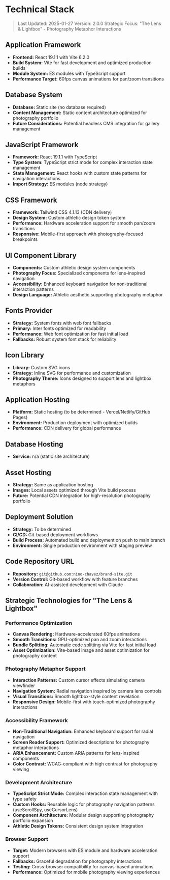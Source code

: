 # Technical Stack

> Last Updated: 2025-01-27
> Version: 2.0.0
> Strategic Focus: "The Lens & Lightbox" - Photography Metaphor Interactions

## Application Framework

- **Frontend:** React 19.1.1 with Vite 6.2.0
- **Build System:** Vite for fast development and optimized production builds
- **Module System:** ES modules with TypeScript support
- **Performance Target:** 60fps canvas animations for pan/zoom transitions

## Database System

- **Database:** Static site (no database required)
- **Content Management:** Static content architecture optimized for photography portfolio
- **Future Considerations:** Potential headless CMS integration for gallery management

## JavaScript Framework

- **Framework:** React 19.1.1 with TypeScript
- **Type System:** TypeScript strict mode for complex interaction state management
- **State Management:** React hooks with custom state patterns for navigation interactions
- **Import Strategy:** ES modules (node strategy)

## CSS Framework

- **Framework:** Tailwind CSS 4.1.13 (CDN delivery)
- **Design System:** Custom athletic design token system
- **Performance:** Hardware acceleration support for smooth pan/zoom transitions
- **Responsive:** Mobile-first approach with photography-focused breakpoints

## UI Component Library

- **Components:** Custom athletic design system components
- **Photography Focus:** Specialized components for lens-inspired navigation
- **Accessibility:** Enhanced keyboard navigation for non-traditional interaction patterns
- **Design Language:** Athletic aesthetic supporting photography metaphor

## Fonts Provider

- **Strategy:** System fonts with web font fallbacks
- **Primary:** Inter fonts optimized for readability
- **Performance:** Web font optimization for fast initial load
- **Fallbacks:** Robust system font stack for reliability

## Icon Library

- **Library:** Custom SVG icons
- **Strategy:** Inline SVG for performance and customization
- **Photography Theme:** Icons designed to support lens and lightbox metaphors

## Application Hosting

- **Platform:** Static hosting (to be determined - Vercel/Netlify/GitHub Pages)
- **Environment:** Production deployment with optimized builds
- **Performance:** CDN delivery for global performance

## Database Hosting

- **Service:** n/a (static site architecture)

## Asset Hosting

- **Strategy:** Same as application hosting
- **Images:** Local assets optimized through Vite build process
- **Future:** Potential CDN integration for high-resolution photography portfolio

## Deployment Solution

- **Strategy:** To be determined
- **CI/CD:** Git-based deployment workflows
- **Build Process:** Automated build and deployment on push to main branch
- **Environment:** Single production environment with staging preview

## Code Repository URL

- **Repository:** `git@github.com:nino-chavez/brand-site.git`
- **Version Control:** Git-based workflow with feature branches
- **Collaboration:** AI-assisted development with Claude

## Strategic Technologies for "The Lens & Lightbox"

### Performance Optimization

- **Canvas Rendering:** Hardware-accelerated 60fps animations
- **Smooth Transitions:** GPU-optimized pan and zoom interactions
- **Bundle Splitting:** Automatic code splitting via Vite for fast initial load
- **Asset Optimization:** Vite-based image and asset optimization for photography content

### Photography Metaphor Support

- **Interaction Patterns:** Custom cursor effects simulating camera viewfinder
- **Navigation System:** Radial navigation inspired by camera lens controls
- **Visual Transitions:** Smooth lightbox-style content revelation
- **Responsive Design:** Mobile-first with touch-optimized photography interactions

### Accessibility Framework

- **Non-Traditional Navigation:** Enhanced keyboard support for radial navigation
- **Screen Reader Support:** Optimized descriptions for photography metaphor interactions
- **ARIA Enhancement:** Custom ARIA patterns for lens-inspired components
- **Color Contrast:** WCAG-compliant with high contrast for photography viewing

### Development Architecture

- **TypeScript Strict Mode:** Complex interaction state management with type safety
- **Custom Hooks:** Reusable logic for photography navigation patterns (useScrollSpy, useCursorLens)
- **Component Architecture:** Modular design supporting photography portfolio expansion
- **Athletic Design Tokens:** Consistent design system integration

### Browser Support

- **Target:** Modern browsers with ES module and hardware acceleration support
- **Fallbacks:** Graceful degradation for photography interactions
- **Testing:** Cross-browser compatibility for canvas-based animations
- **Performance:** Optimized for mobile photography viewing experiences
